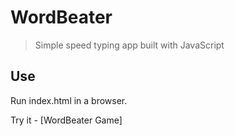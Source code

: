 # WordBeater

> Simple speed typing app built with JavaScript

## Use

Run index.html in a browser.

Try it - [WordBeater Game]